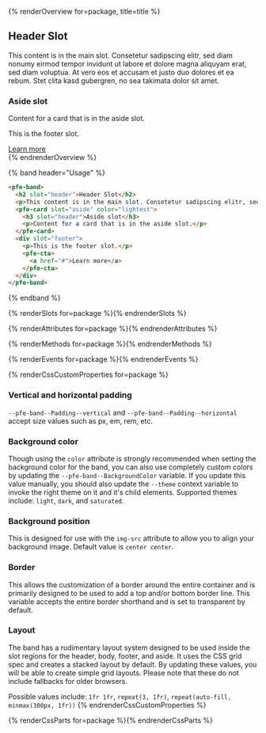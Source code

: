 {% renderOverview for=package, title=title %}
  <div class="faux-band">
    <pfe-band>
      <h2 slot="header" class="no-header-styles">Header Slot</h2>
      <p>This content is in the main slot. Consetetur sadipscing elitr, sed diam nonumy eirmod tempor invidunt ut labore et dolore magna aliquyam erat, sed diam voluptua. At vero eos et accusam et justo duo dolores et ea rebum. Stet clita kasd gubergren, no sea takimata dolor sit amet.</p>
      <pfe-card slot="aside" color="lightest">
        <h3 slot="header" class="no-header-styles">Aside slot</h3>
        <p>Content for a card that is in the aside slot.</p>
      </pfe-card>
      <div slot="footer">
        <p>This is the footer slot.</p>
        <pfe-cta>
          <a href="#">Learn more</a>
        </pfe-cta>
      </div>
    </pfe-band>
  </div>
{% endrenderOverview %}

{% band header="Usage" %}
  ```html
  <pfe-band>
    <h2 slot="header">Header Slot</h2>
    <p>This content is in the main slot. Consetetur sadipscing elitr, sed diam nonumy eirmod tempor invidunt ut labore et dolore magna aliquyam erat, sed diam voluptua. At vero eos et accusam et justo duo dolores et ea rebum. Stet clita kasd gubergren, no sea takimata dolor sit amet.</p>
    <pfe-card slot="aside" color="lightest">
      <h3 slot="header">Aside slot</h3>
      <p>Content for a card that is in the aside slot.</p>
    </pfe-card>
    <div slot="footer">
      <p>This is the footer slot.</p>
      <pfe-cta>
        <a href="#">Learn more</a>
      </pfe-cta>
    </div>
  </pfe-band>
  ```
{% endband %}

{% renderSlots for=package %}{% endrenderSlots %}

{% renderAttributes for=package %}{% endrenderAttributes %}

{% renderMethods for=package %}{% endrenderMethods %}

{% renderEvents for=package %}{% endrenderEvents %}

{% renderCssCustomProperties for=package %}
  ### Vertical and horizontal padding
  `--pfe-band--Padding--vertical` and `--pfe-band--Padding--horizontal` accept size values such as px, em, rem, etc.

  ### Background color
  Though using the `color` attribute is strongly recommended when setting the background color for the band, you can also use completely custom colors by updating the `--pfe-band--BackgroundColor` variable.  If you update this value manually, you should also update the `--theme` context variable to invoke the right theme on it and it's child elements.  Supported themes include: `light`, `dark`, and `saturated`.

  ### Background position
  This is designed for use with the `img-src` attribute to allow you to align your background image.  Default value is `center center`.

  ### Border
  This allows the customization of a border around the entire container and is primarily designed to be used to add a top and/or bottom border line.  This variable accepts the entire border shorthand and is set to transparent by default.

  ### Layout
  The band has a rudimentary layout system designed to be used inside the slot regions for the header, body, footer, and aside.  It uses the CSS grid spec and creates a stacked layout by default.  By updating these values, you will be able to create simple grid layouts.  Please note that these do not include fallbacks for older browsers.

  Possible values include: `1fr 1fr`, `repeat(3, 1fr)`, `repeat(auto-fill, minmax(300px, 1fr))`
{% endrenderCssCustomProperties %}

{% renderCssParts for=package %}{% endrenderCssParts %}
